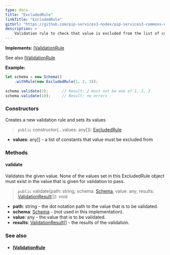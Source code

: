 ```yaml
---
type: docs
title: "ExcludedRule"
linkTitle: "ExcludedRule"
gitUrl: "https://github.com/pip-services3-nodex/pip-services3-commons-nodex"
description: >
    Validation rule to check that value is excluded from the list of constants.
---
```


**Implements:** [IValidationRule](../ivalidation_rule)

See also [IValidationRule](../ivalidation_rule)

**Example:** 
```typescript
let schema = new Schema()
    .withRule(new ExcludedRule(1, 2, 3));
 
schema.validate(2);      // Result: 2 must not be one of 1, 2, 3
schema.validate(10);     // Result: no errors

```

### Constructors
Creates a new validation rule and sets its values

> `public` constructor(...values: any[]): [ExcludedRule]()

- **values**: any[] - a list of constants that value must be excluded from

### Methods

#### validate
Validates the given value. None of the values set in this ExcludedRule object must exist 
in the value that is given for validation to pass.

> `public` validate(path: string, schema: [Schema](../schema), value: any, results: [ValidationResult](../validation_result)[]): void 

- **path**: string - the dot notation path to the value that is to be validated.
- **schema**: [Schema](../schema) - (not used in this implementation).
- **value**: any - the value that is to be validated.
- **results**: [ValidationResult](../validation_result)[] - the results of the validation.



### See also
- #### [IValidationRule](../ivalidation_rule)
